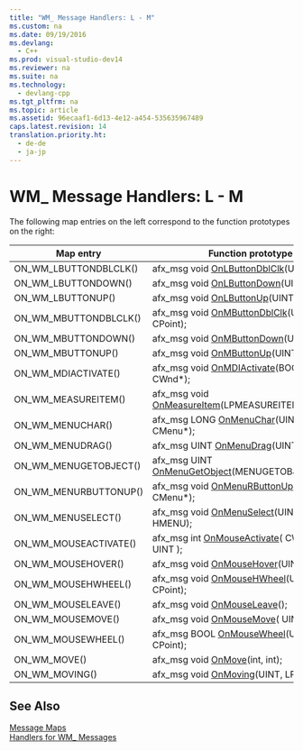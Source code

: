 ```yaml
---
title: "WM_ Message Handlers: L - M"
ms.custom: na
ms.date: 09/19/2016
ms.devlang: 
  - C++
ms.prod: visual-studio-dev14
ms.reviewer: na
ms.suite: na
ms.technology: 
  - devlang-cpp
ms.tgt_pltfrm: na
ms.topic: article
ms.assetid: 96ecaaf1-6d13-4e12-a454-535635967489
caps.latest.revision: 14
translation.priority.ht: 
  - de-de
  - ja-jp
---
```

# WM_ Message Handlers: L - M
The following map entries on the left correspond to the function prototypes on the right:  
  
|Map entry|Function prototype|  
|---------------|------------------------|  
|ON_WM_LBUTTONDBLCLK()|afx_msg void [OnLButtonDblClk](../vs140/CWnd--OnLButtonDblClk.md)(UINT, CPoint);|  
|ON_WM_LBUTTONDOWN()|afx_msg void [OnLButtonDown](../vs140/CWnd--OnLButtonDown.md)(UINT, CPoint);|  
|ON_WM_LBUTTONUP()|afx_msg void [OnLButtonUp](../vs140/CWnd--OnLButtonUp.md)(UINT, CPoint);|  
|ON_WM_MBUTTONDBLCLK()|afx_msg void [OnMButtonDblClk](../vs140/CWnd--OnMButtonDblClk.md)(UINT, CPoint);|  
|ON_WM_MBUTTONDOWN()|afx_msg void [OnMButtonDown](../vs140/CWnd--OnMButtonDown.md)(UINT, CPoint);|  
|ON_WM_MBUTTONUP()|afx_msg void [OnMButtonUp](../vs140/CWnd--OnMButtonUp.md)(UINT, CPoint);|  
|ON_WM_MDIACTIVATE()|afx_msg void [OnMDIActivate](../vs140/CWnd--OnMDIActivate.md)(BOOL, CWnd*, CWnd\*);|  
|ON_WM_MEASUREITEM()|afx_msg void [OnMeasureItem](../vs140/CWnd--OnMeasureItem.md)(LPMEASUREITEMSTRUCT);|  
|ON_WM_MENUCHAR()|afx_msg LONG [OnMenuChar](../vs140/CWnd--OnMenuChar.md)(UINT, UINT, CMenu*);|  
|ON_WM_MENUDRAG()|afx_msg UINT [OnMenuDrag](../vs140/CWnd--OnMenuDrag.md)(UINT, CMenu*);|  
|ON_WM_MENUGETOBJECT()|afx_msg UINT [OnMenuGetObject](../Topic/CWnd::OnMenuGetObject.md)(MENUGETOBJECTINFO*);|  
|ON_WM_MENURBUTTONUP()|afx_msg void [OnMenuRButtonUp](../vs140/CWnd--OnMenuRButtonUp.md)(UINT, CMenu*);|  
|ON_WM_MENUSELECT()|afx_msg void [OnMenuSelect](../vs140/CWnd--OnMenuSelect.md)(UINT, UINT, HMENU);|  
|ON_WM_MOUSEACTIVATE()|afx_msg int [OnMouseActivate](../vs140/CWnd--OnMouseActivate.md)( CWnd*, UINT, UINT );|  
|ON_WM_MOUSEHOVER()|afx_msg void [OnMouseHover](../vs140/CWnd--OnMouseHover.md)(UINT, CPoint);|  
|ON_WM_MOUSEHWHEEL()|afx_msg void [OnMouseHWheel](../vs140/CWnd--OnMouseHWheel.md)(UINT, short, CPoint);|  
|ON_WM_MOUSELEAVE()|afx_msg void [OnMouseLeave](../vs140/CWnd--OnMouseLeave.md)();|  
|ON_WM_MOUSEMOVE()|afx_msg void [OnMouseMove](../vs140/CWnd--OnMouseMove.md)( UINT, CPoint);|  
|ON_WM_MOUSEWHEEL()|afx_msg BOOL [OnMouseWheel](../vs140/CWnd--OnMouseWheel.md)(UINT, short, CPoint);|  
|ON_WM_MOVE()|afx_msg void [OnMove](../vs140/CWnd--OnMove.md)(int, int);|  
|ON_WM_MOVING()|afx_msg void [OnMoving](../vs140/CWnd--OnMoving.md)(UINT, LPRECT);|  
  
## See Also  
 [Message Maps](../vs140/Message-Maps--MFC-.md)   
 [Handlers for WM_ Messages](../vs140/Handlers-for-WM_-Messages.md)